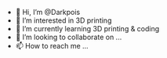- 👋 Hi, I’m @Darkpois
- 👀 I’m interested in 3D printing
- 🌱 I’m currently learning 3D printing & coding
- 💞️ I’m looking to collaborate on ...
- 📫 How to reach me ...

<!---
Darkpois/Darkpois is a ✨ special ✨ repository because its `README.md` (this file) appears on your GitHub profile.
You can click the Preview link to take a look at your changes.
--->
